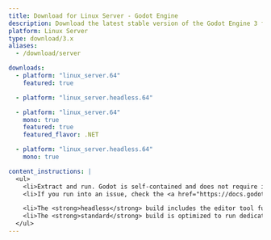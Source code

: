 ```yaml
---
title: Download for Linux Server - Godot Engine
description: Download the latest stable version of the Godot Engine 3 for Linux Server
platform: Linux Server
type: download/3.x
aliases:
  - /download/server

downloads:
  - platform: "linux_server.64"
    featured: true

  - platform: "linux_server.headless.64"

  - platform: "linux_server.64"
    mono: true
    featured: true
    featured_flavor: .NET

  - platform: "linux_server.headless.64"
    mono: true

content_instructions: |
  <ul>
    <li>Extract and run. Godot is self-contained and does not require installation.</li>
    <li>If you run into an issue, check the <a href="https://docs.godotengine.org/en/stable/tutorials/troubleshooting.html">Troubleshooting</a> page for common issues and their solutions.</li>

    <li>The <strong>headless</strong> build includes the editor tool functionality that enables it to run tests and export projects in an automated manner.</li>
    <li>The <strong>standard</strong> build is optimized to run dedicated game servers and does not include editor tools, graphics or audio support.</li>
  </ul>
---
```

